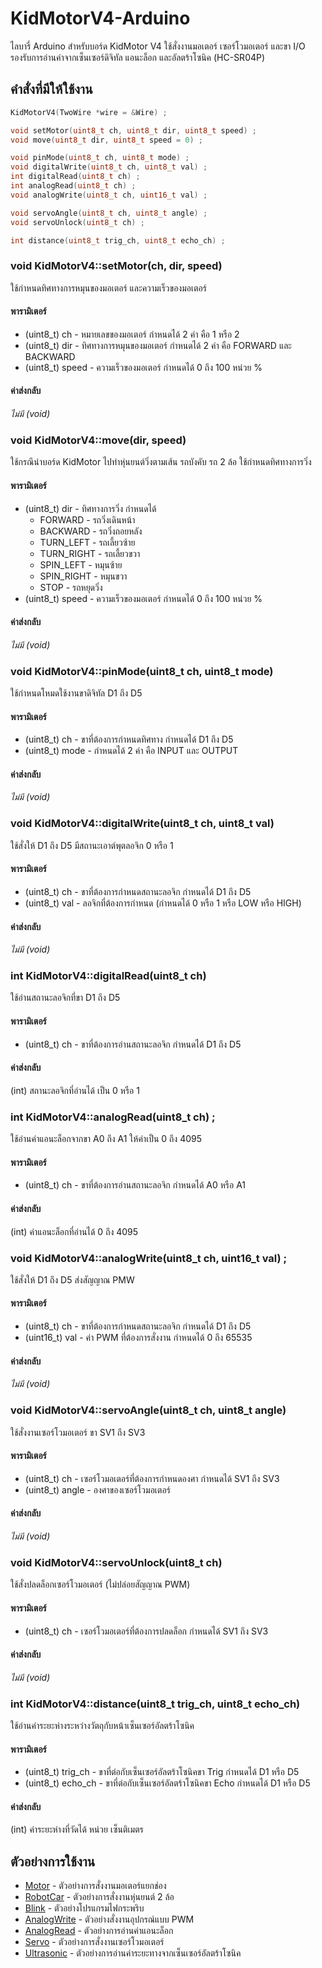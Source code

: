 # KidMotorV4-Arduino

ไลบารี่ Arduino สำหรับบอร์ด KidMotor V4 ใช้สั่งงานมอเตอร์ เซอร์โวมอเตอร์ และขา I/O รองรับการอ่านค่าจากเซ็นเซอร์ดิจิทัล แอนะล็อก และอัลตร้าโซนิค (HC-SR04P)

## คำสั่งที่มีให้ใช้งาน

```c++
KidMotorV4(TwoWire *wire = &Wire) ;

void setMotor(uint8_t ch, uint8_t dir, uint8_t speed) ;
void move(uint8_t dir, uint8_t speed = 0) ;

void pinMode(uint8_t ch, uint8_t mode) ;
void digitalWrite(uint8_t ch, uint8_t val) ;
int digitalRead(uint8_t ch) ;
int analogRead(uint8_t ch) ;
void analogWrite(uint8_t ch, uint16_t val) ;

void servoAngle(uint8_t ch, uint8_t angle) ;
void servoUnlock(uint8_t ch) ;

int distance(uint8_t trig_ch, uint8_t echo_ch) ;
```

### void KidMotorV4::setMotor(ch, dir, speed)

ใช้กำหนดทิศทางการหมุนของมอเตอร์ และความเร็วของมอเตอร์

#### พารามิเตอร์

 * (uint8_t) ch - หมายเลขของมอเตอร์ กำหนดได้ 2 ค่า คือ 1 หรือ 2
 * (uint8_t) dir - ทิศทางการหมุนของมอเตอร์ กำหนดได้ 2 ค่า คือ FORWARD และ BACKWARD
 * (uint8_t) speed - ความเร็วของมอเตอร์ กำหนดได้ 0 ถึง 100 หน่วย %

#### ค่าส่งกลับ

*ไม่มี (void)*

### void KidMotorV4::move(dir, speed)

ใช้กรณีนำบอร์ด KidMotor ไปทำหุ่นยนต์วิ่งตามเส้น รถบังคับ รถ 2 ล้อ ใช้กำหนดทิศทางการวิ่ง

#### พารามิเตอร์

 * (uint8_t) dir - ทิศทางการวิ่ง กำหนดได้
   * FORWARD - รถวิ่งเดินหน้า
   * BACKWARD - รถวิ่งถอยหลัง
   * TURN_LEFT - รถเลี้ยวซ้าย
   * TURN_RIGHT - รถเลี้ยวขวา
   * SPIN_LEFT - หมุนซ้าย
   * SPIN_RIGHT - หมุนขวา
   * STOP - รถหยุดวิ่ง
 * (uint8_t) speed - ความเร็วของมอเตอร์ กำหนดได้ 0 ถึง 100 หน่วย %

#### ค่าส่งกลับ

*ไม่มี (void)*

### void KidMotorV4::pinMode(uint8_t ch, uint8_t mode)

ใช้กำหนดโหมดใช้งานขาดิจิทัล D1 ถึง D5

#### พารามิเตอร์

 * (uint8_t) ch - ขาที่ต้องการกำหนดทิศทาง กำหนดได้ D1 ถึง D5
 * (uint8_t) mode - กำหนดได้ 2 ค่า คือ INPUT และ OUTPUT

#### ค่าส่งกลับ

*ไม่มี (void)*


### void KidMotorV4::digitalWrite(uint8_t ch, uint8_t val)

ใช้สั่งให้ D1 ถึง D5 มีสถานะเอาต์พุตลอจิก 0 หรือ 1

#### พารามิเตอร์

 * (uint8_t) ch - ขาที่ต้องการกำหนดสถานะลอจิก กำหนดได้ D1 ถึง D5
 * (uint8_t) val - ลอจิกที่ต้องการกำหนด (กำหนดได้ 0 หรือ 1 หรือ LOW หรือ HIGH)

#### ค่าส่งกลับ

*ไม่มี (void)*

### int KidMotorV4::digitalRead(uint8_t ch)

ใช้อ่านสถานะลอจิกที่ขา D1 ถึง D5

#### พารามิเตอร์

 * (uint8_t) ch - ขาที่ต้องการอ่านสถานะลอจิก กำหนดได้ D1 ถึง D5

#### ค่าส่งกลับ

(int) สถานะลอจิกที่อ่านได้ เป็น 0 หรือ 1

### int KidMotorV4::analogRead(uint8_t ch) ;

ใช้อ่านค่าแอนะล็อกจากขา A0 ถึง A1 ให้ค่าเป็น 0 ถึง 4095

#### พารามิเตอร์

 * (uint8_t) ch - ขาที่ต้องการอ่านสถานะลอจิก กำหนดได้ A0 หรือ A1

#### ค่าส่งกลับ

(int) ค่าแอนะล็อกที่อ่านได้ 0 ถึง 4095

### void KidMotorV4::analogWrite(uint8_t ch, uint16_t val) ;

ใช้สั่งให้ D1 ถึง D5 ส่งสัญญาณ PMW

#### พารามิเตอร์

 * (uint8_t) ch - ขาที่ต้องการกำหนดสถานะลอจิก กำหนดได้ D1 ถึง D5
 * (uint16_t) val - ค่า PWM ที่ต้องการสั่งงาน กำหนดได้ 0 ถึง 65535

#### ค่าส่งกลับ

*ไม่มี (void)*

### void KidMotorV4::servoAngle(uint8_t ch, uint8_t angle)

ใช้สั่งงานเซอร์โวมอเตอร์ ขา SV1 ถึง SV3

#### พารามิเตอร์

 * (uint8_t) ch - เซอร์โวมอเตอร์ที่ต้องการกำหนดองศา กำหนดได้ SV1 ถึง SV3
 * (uint8_t) angle - องศาของเซอร์โวมอเตอร์

#### ค่าส่งกลับ

*ไม่มี (void)*

### void KidMotorV4::servoUnlock(uint8_t ch)

ใช้สั่งปลดล็อกเซอร์โวมอเตอร์ (ไม่ปล่อยสัญญาณ PWM)

#### พารามิเตอร์

 * (uint8_t) ch - เซอร์โวมอเตอร์ที่ต้องการปลดล็อก กำหนดได้ SV1 ถึง SV3

#### ค่าส่งกลับ

*ไม่มี (void)*

### int KidMotorV4::distance(uint8_t trig_ch, uint8_t echo_ch)

ใช้อ่านค่าระยะห่างระหว่างวัตถุกับหน้าเซ็นเซอร์อัลตร้าโซนิค

#### พารามิเตอร์

 * (uint8_t) trig_ch - ขาที่ต่อกับเซ็นเซอร์อัลตร้าโซนิคขา Trig กำหนดได้ D1 หรือ D5
 * (uint8_t) echo_ch - ขาที่ต่อกับเซ็นเซอร์อัลตร้าโซนิคขา Echo กำหนดได้ D1 หรือ D5

#### ค่าส่งกลับ

(int) ค่าระยะห่างที่วัดได้ หน่วย เซ็นติเมตร

## ตัวอย่างการใช้งาน

 * [Motor](examples/Motor/Motor.ino) - ตัวอย่างการสั่งงานมอเตอร์แยกช่อง
 * [RobotCar](examples/RobotCar/RobotCar.ino) - ตัวอย่างการสั่งงานหุ่นยนต์ 2 ล้อ
 * [Blink](examples/Blink/Blink.ino) - ตัวอย่างโปรแกรมไฟกระพริบ
 * [AnalogWrite](examples/AnalogWrite/AnalogWrite.ino) - ตัวอย่างสั่งงานอุปกรณ์แบบ PWM
 * [AnalogRead](examples/AnalogRead/AnalogRead.ino) - ตัวอย่างการอ่านค่าแอนะล็อก
 * [Servo](examples/Servo/Servo.ino) - ตัวอย่างการสั่งงานเซอร์โวมอเตอร์
 * [Ultrasonic](examples/Ultrasonic/Ultrasonic.ino) - ตัวอย่างการอ่านค่าระยะทางจากเซ็นเซอร์อัลตร้าโซนิค


